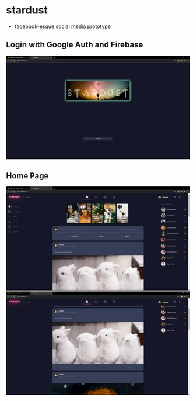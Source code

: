 # stardust
- facebook-esque social media prototype

## Login with Google Auth and Firebase
![stardust login](stardust-login.PNG)

## Home Page
![stardust page](stardust.PNG)
![stardust post](stardust2.PNG)
